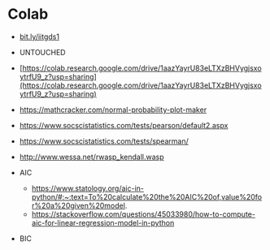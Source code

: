 # Colab

- [bit.ly/iitgds1](bit.ly/iitgds1)

- UNTOUCHED
- [https://colab.research.google.com/drive/1aazYayrU83eLTXzBHVygjsxoytrfU9_z?usp=sharing](https://colab.research.google.com/drive/1aazYayrU83eLTXzBHVygjsxoytrfU9_z?usp=sharing)

- https://mathcracker.com/normal-probability-plot-maker

- https://www.socscistatistics.com/tests/pearson/default2.aspx
- https://www.socscistatistics.com/tests/spearman/
- http://www.wessa.net/rwasp_kendall.wasp

- AIC
  - https://www.statology.org/aic-in-python/#:~:text=To%20calculate%20the%20AIC%20of,value%20for%20a%20given%20model.
  - https://stackoverflow.com/questions/45033980/how-to-compute-aic-for-linear-regression-model-in-python

- BIC




